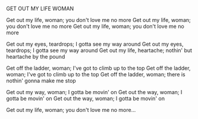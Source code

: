 GET OUT MY LIFE WOMAN

Get out my life, woman; you don't love me no more
Get out my life, woman; you don't love me no more
Get out my life, woman; you don't love me no more

Get out my eyes, teardrops; I gotta see my way around
Get out my eyes, teardrops; I gotta see my way around
Get out my life, heartache; nothin' but heartache by the pound

Get off the ladder, woman; I've got to climb up to the top
Get off the ladder, woman; I've got to climb up to the top
Get off the ladder, woman; there is nothin' gonna make me stop

Get out my way, woman; I gotta be movin' on
Get out the way, woman; I gotta be movin' on
Get out the way, woman; I gotta be movin' on

Get out my life, woman; you don't love me no more...
